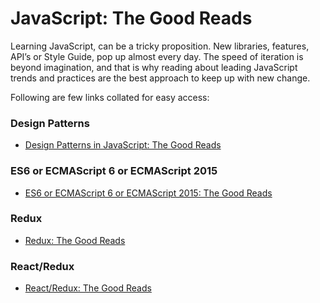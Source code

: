 # JavaScript: The Good Reads

Learning JavaScript, can be a tricky proposition. New libraries, features, API’s or Style Guide, pop up almost every day. The speed of iteration is beyond imagination, and that is why reading about leading JavaScript trends and practices are the best approach to keep up with new change.

Following are few links collated for easy access:

### Design Patterns

* [Design Patterns in JavaScript: The Good Reads](/javascript-design-patterns-good-reads.md)

### ES6 or ECMAScript 6 or ECMAScript 2015

* [ES6 or ECMAScript 6 or ECMAScript 2015: The Good Reads](/javascript-es6-good-reads.md)

### Redux

* [Redux: The Good Reads](/javascript-redux-good-reads.md)

### React/Redux

* [React/Redux: The Good Reads](/javascript-react-redux-good-reads.md)

